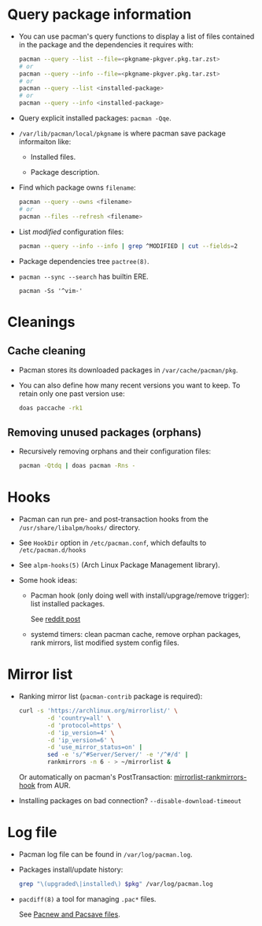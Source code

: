 # Query package information

- You can use pacman's query functions to display a list of files
  contained in the package and the dependencies it requires with:

  ```bash
  pacman --query --list --file=<pkgname-pkgver.pkg.tar.zst>
  # or
  pacman --query --info --file=<pkgname-pkgver.pkg.tar.zst>
  # or
  pacman --query --list <installed-package>
  # or
  pacman --query --info <installed-package>
  ```

- Query explicit installed packages: `pacman -Qqe`.

- `/var/lib/pacman/local/pkgname` is where pacman save package
  informaiton like:

  + Installed files.

  + Package description.

- Find which package owns `filename`:

  ```bash
  pacman --query --owns <filename>
  # or
  pacman --files --refresh <filename>
  ```

- List *modified* configuration files:

  ```bash
  pacman --query --info --info | grep ^MODIFIED | cut --fields=2
  ```

- Package dependencies tree `pactree(8)`.

- `pacman --sync --search` has builtin ERE.

  `pacman -Ss '^vim-'`

# Cleanings

## Cache cleaning

- Pacman stores its downloaded packages in `/var/cache/pacman/pkg`.

- You can also define how many recent versions you want to keep. To
  retain only one past version use:

  ```bash
  doas paccache -rk1
  ```

## Removing unused packages (orphans)

- Recursively removing orphans and their configuration files:

  ```bash
  pacman -Qtdq | doas pacman -Rns -
  ```

# Hooks

- Pacman can run pre- and post-transaction hooks from the
  `/usr/share/libalpm/hooks/` directory.

- See `HookDir` option in `/etc/pacman.conf`, which defaults to
  `/etc/pacman.d/hooks`

- See `alpm-hooks(5)` (Arch Linux Package Management library).

- Some hook ideas:

  + Pacman hook (only doing well with install/upgrage/remove
    trigger): list installed packages.

    See [reddit
    post](https://www.reddit.com/r/archlinux/comments/dsnu81/hear_ye_archers_share_your_pacman_hooks)

  + systemd timers: clean pacman cache, remove orphan packages, rank
    mirrors, list modified system config files.

# Mirror list

- Ranking mirror list (`pacman-contrib` package is required):

  ```bash
  curl -s 'https://archlinux.org/mirrorlist/' \
          -d 'country=all' \
          -d 'protocol=https' \
          -d 'ip_version=4' \
          -d 'ip_version=6' \
          -d 'use_mirror_status=on' |
          sed -e 's/^#Server/Server/' -e '/^#/d' |
          rankmirrors -n 6 - > ~/mirrorlist &
  ```

  Or automatically on pacman's PostTransaction:
  [mirrorlist-rankmirrors-hook](https://aur.archlinux.org/packages/mirrorlist-rankmirrors-hook)
  from AUR.

- Installing packages on bad connection? `--disable-download-timeout`

# Log file

- Pacman log file can be found in `/var/log/pacman.log`.

- Packages install/update history:

  ```bash
  grep "\(upgraded\|installed\) $pkg" /var/log/pacman.log
  ```

- `pacdiff(8)` a tool for managing `.pac*` files.

  See [Pacnew and Pacsave files](https://wiki.archlinux.org/title/Pacnew_and_Pacsave_files).

